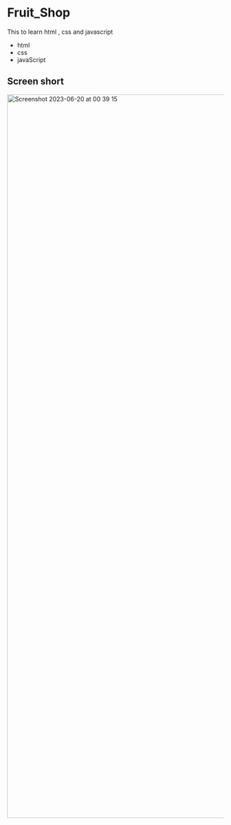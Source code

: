# Fruit_Shop
This to learn html , css and javascript

- html
- css
- javaScript

## Screen short

<img width="1680" alt="Screenshot 2023-06-20 at 00 39 15" src="https://github.com/Vishnuka084/Fruit_Shop/assets/122769900/63ffb54a-8c45-46fd-9dce-e83270d9b48c">

